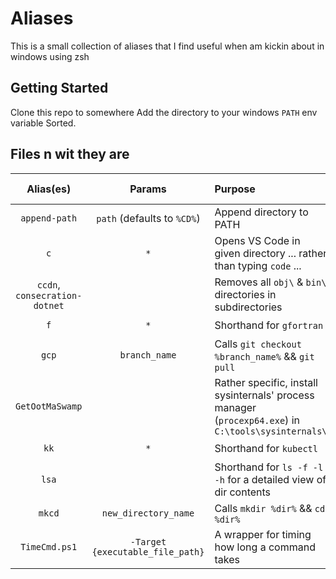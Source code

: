 # Aliases

This is a small collection of aliases that I find useful when am kickin about in windows using zsh

## Getting Started

Clone this repo to somewhere 
Add the directory to your windows `PATH` env variable
Sorted.

## Files n wit they are 

Alias(es) | Params | Purpose | Personal Rating
:-:|:-:|:--|:-:
`append-path` | `path` (defaults to `%CD%`) | Append directory to PATH | :star: :star:
`c` | `*` | Opens VS Code in given directory ... rather than typing `code` ...| :star: 
`ccdn`, `consecration-dotnet` | | Removes all `obj\` & `bin\` directories in subdirectories | :star: :star: :star: :star:
`f` | `*` | Shorthand for `gfortran` | :star: 
`gcp` | `branch_name` | Calls `git checkout %branch_name%` && `git pull` | :star: :star: :star:
`GetOotMaSwamp` |  | Rather specific, install sysinternals' process manager (`procexp64.exe`) in `C:\tools\sysinternals\` | :star: 
`kk` | `*` | Shorthand for `kubectl` | :star:
`lsa` | | Shorthand for `ls -f -l -h` for a detailed view of dir contents | :star: :star: :star:
`mkcd` | `new_directory_name` | Calls `mkdir %dir%` && `cd %dir%` | :star: :star: :star: :star:
`TimeCmd.ps1` | `-Target {executable_file_path}` | A wrapper for timing how long a command takes | :star: :star: :star
